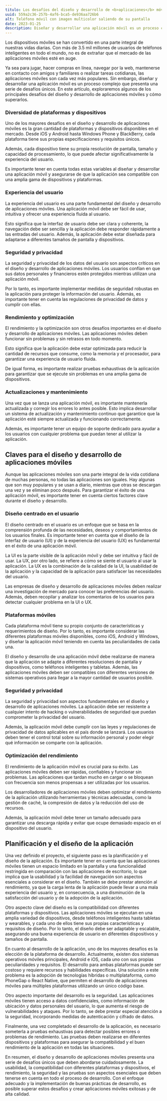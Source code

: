 ```yaml
---
titulo: Los desafíos del diseño y desarrollo de <b>aplicaciones</b> móviles
uuid: 559a2c36-257b-4af6-bca5-de936aa726b6
alt: Teléfono móvil con imagen multicolor saliendo de su pantalla
date: 2023-01-25
description: Diseñar y desarrollar una aplicación móvil es un proceso complejo que presenta una serie de desafíos únicos.
---
```


Los dispositivos móviles se han convertido en una parte integral de nuestras vidas diarias. Con más de 3.5 mil millones de usuarios de teléfonos inteligentes en todo el mundo, no es de extrañar que el mercado de las aplicaciones móviles esté en auge.

Ya sea para jugar, hacer compras en línea, navegar por la web, mantenerse en contacto con amigos y familiares o realizar tareas cotidianas, las aplicaciones móviles son cada vez más populares. Sin embargo, diseñar y desarrollar una aplicación móvil es un proceso complejo que presenta una serie de desafíos únicos. En este artículo, exploraremos algunos de los principales desafíos del diseño y desarrollo de aplicaciones móviles y cómo superarlos.

### Diversidad de plataformas y dispositivos

Uno de los mayores desafíos en el diseño y desarrollo de aplicaciones móviles es la gran cantidad de plataformas y dispositivos disponibles en el mercado. Desde iOS y Android hasta Windows Phone y BlackBerry, cada plataforma tiene sus propias especificaciones y requisitos únicos.

Además, cada dispositivo tiene su propia resolución de pantalla, tamaño y capacidad de procesamiento, lo que puede afectar significativamente la experiencia del usuario.

Es importante tener en cuenta todas estas variables al diseñar y desarrollar una aplicación móvil y asegurarse de que la aplicación sea compatible con una amplia gama de dispositivos y plataformas.

### Experiencia del usuario

La experiencia del usuario es una parte fundamental del diseño y desarrollo de aplicaciones móviles. Una aplicación móvil debe ser fácil de usar, intuitiva y ofrecer una experiencia fluida al usuario.

Esto significa que la interfaz de usuario debe ser clara y coherente, la navegación debe ser sencilla y la aplicación debe responder rápidamente a las entradas del usuario. Además, la aplicación debe estar diseñada para adaptarse a diferentes tamaños de pantalla y dispositivos.

### Seguridad y privacidad

La seguridad y privacidad de los datos del usuario son aspectos críticos en el diseño y desarrollo de aplicaciones móviles. Los usuarios confían en que sus datos personales y financieros estén protegidos mientras utilizan una aplicación móvil.

Por lo tanto, es importante implementar medidas de seguridad robustas en la aplicación para proteger la información del usuario. Además, es importante tener en cuenta las regulaciones de privacidad de datos y cumplir con ellas.

### Rendimiento y optimización

El rendimiento y la optimización son otros desafíos importantes en el diseño y desarrollo de aplicaciones móviles. Las aplicaciones móviles deben funcionar sin problemas y sin retrasos en todo momento.

Esto significa que la aplicación debe estar optimizada para reducir la cantidad de recursos que consume, como la memoria y el procesador, para garantizar una experiencia de usuario fluida.

De igual forma, es importante realizar pruebas exhaustivas de la aplicación para garantizar que se ejecute sin problemas en una amplia gama de dispositivos.

### Actualizaciones y mantenimiento

Una vez que se lanza una aplicación móvil, es importante mantenerla actualizada y corregir los errores lo antes posible. Esto implica desarrollar un sistema de actualización y mantenimiento continuo que garantice que la aplicación esté siempre actualizada y funcionando correctamente.

Además, es importante tener un equipo de soporte dedicado para ayudar a los usuarios con cualquier problema que puedan tener al utilizar la aplicación.

## Claves para el diseño y desarrollo de aplicaciones móviles

Aunque las aplicaciones móviles son una parte integral de la vida cotidiana de muchas personas, no todas las aplicaciones son iguales. Hay algunas que son muy populares y se usan a diario, mientras que otras se descargan una vez y se eliminan poco después. Para garantizar el éxito de una aplicación móvil, es importante tener en cuenta ciertos factores clave durante el diseño y desarrollo.

### Diseño centrado en el usuario

El diseño centrado en el usuario es un enfoque que se basa en la comprensión profunda de las necesidades, deseos y comportamientos de los usuarios finales. Es importante tener en cuenta que el diseño de la interfaz de usuario (UI) y de la experiencia del usuario (UX) es fundamental en el éxito de una aplicación móvil.

La UI es la parte visible de la aplicación móvil y debe ser intuitiva y fácil de usar. La UX, por otro lado, se refiere a cómo se siente el usuario al usar la aplicación. La UX es la combinación de la calidad de la UI, la usabilidad de la aplicación y la capacidad de la aplicación para satisfacer las necesidades del usuario.

Las empresas de diseño y desarrollo de aplicaciones móviles deben realizar una investigación de mercado para conocer las preferencias del usuario. Además, deben recopilar y analizar los comentarios de los usuarios para detectar cualquier problema en la UI o UX.

### Plataformas móviles

Cada plataforma móvil tiene su propio conjunto de características y requerimientos de diseño. Por lo tanto, es importante considerar las diferentes plataformas móviles disponibles, como iOS, Android y Windows, y diseñar la aplicación móvil teniendo en cuenta las peculiaridades de cada una.

El diseño y desarrollo de una aplicación móvil debe realizarse de manera que la aplicación se adapte a diferentes resoluciones de pantalla y dispositivos, como teléfonos inteligentes y tabletas. Además, las aplicaciones móviles deben ser compatibles con diferentes versiones de sistemas operativos para llegar a la mayor cantidad de usuarios posible.

### Seguridad y privacidad

La seguridad y privacidad son aspectos fundamentales en el diseño y desarrollo de aplicaciones móviles. La aplicación debe ser resistente a cualquier intento de hacking o vulnerabilidades de seguridad que puedan comprometer la privacidad del usuario.

Además, la aplicación móvil debe cumplir con las leyes y regulaciones de privacidad de datos aplicables en el país donde se lanzará. Los usuarios deben tener el control total sobre su información personal y poder elegir qué información se comparte con la aplicación.

### Optimización del rendimiento

El rendimiento de la aplicación móvil es crucial para su éxito. Las aplicaciones móviles deben ser rápidas, confiables y funcionar sin problemas. Las aplicaciones que tardan mucho en cargar o se bloquean con frecuencia son menos propensas a ser utilizadas por los usuarios.

Los desarrolladores de aplicaciones móviles deben optimizar el rendimiento de la aplicación utilizando herramientas y técnicas adecuadas, como la gestión de caché, la compresión de datos y la reducción del uso de recursos.

Además, la aplicación móvil debe tener un tamaño adecuado para garantizar una descarga rápida y evitar que ocupe demasiado espacio en el dispositivo del usuario.

## Planificación y el diseño de la aplicación

Una vez definido el proyecto, el siguiente paso es la planificación y el diseño de la aplicación. Es importante tener en cuenta que las aplicaciones móviles tienen un espacio limitado en la pantalla y una funcionalidad restringida en comparación con las aplicaciones de escritorio, lo que implica que la usabilidad y la facilidad de navegación son aspectos esenciales a considerar en el diseño. También se debe prestar atención al rendimiento, ya que la carga lenta de la aplicación puede llevar a una mala experiencia del usuario y, en consecuencia, a una disminución de la satisfacción del usuario y de la adopción de la aplicación.

Otro aspecto clave del diseño es la compatibilidad con diferentes plataformas y dispositivos. Las aplicaciones móviles se ejecutan en una amplia variedad de dispositivos, desde teléfonos inteligentes hasta tabletas y wearables, y cada uno de ellos tiene sus propias características y requisitos de diseño. Por lo tanto, el diseño debe ser adaptable y escalable, asegurando una buena experiencia de usuario en diferentes dispositivos y tamaños de pantalla.

En cuanto al desarrollo de la aplicación, uno de los mayores desafíos es la elección de la plataforma de desarrollo. Actualmente, existen dos sistemas operativos móviles principales, Android e iOS, cada uno con sus propias peculiaridades y requisitos. El desarrollo para ambas plataformas puede ser costoso y requiere recursos y habilidades específicas. Una solución a este problema es la adopción de tecnologías híbridas o multiplataforma, como PhoneGap o React Native, que permiten el desarrollo de aplicaciones móviles para múltiples plataformas utilizando un único código base.

Otro aspecto importante del desarrollo es la seguridad. Las aplicaciones móviles tienen acceso a datos confidenciales, como información de ubicación y datos personales del usuario, lo que aumenta el riesgo de vulnerabilidades y ataques. Por lo tanto, se debe prestar especial atención a la seguridad, incorporando medidas de autenticación y cifrado de datos.

Finalmente, una vez completado el desarrollo de la aplicación, es necesario someterla a pruebas exhaustivas para detectar posibles errores o problemas de rendimiento. Las pruebas deben realizarse en diferentes dispositivos y plataformas para asegurar la compatibilidad y el buen rendimiento de la aplicación en todas las situaciones.

En resumen, el diseño y desarrollo de aplicaciones móviles presenta una serie de desafíos únicos que deben abordarse cuidadosamente. La usabilidad, la compatibilidad con diferentes plataformas y dispositivos, el rendimiento, la seguridad y las pruebas son aspectos esenciales que deben tenerse en cuenta en todo el proceso de desarrollo. Con el enfoque adecuado y la implementación de buenas prácticas de desarrollo, es posible superar estos desafíos y crear aplicaciones móviles exitosas y de alta calidad.
